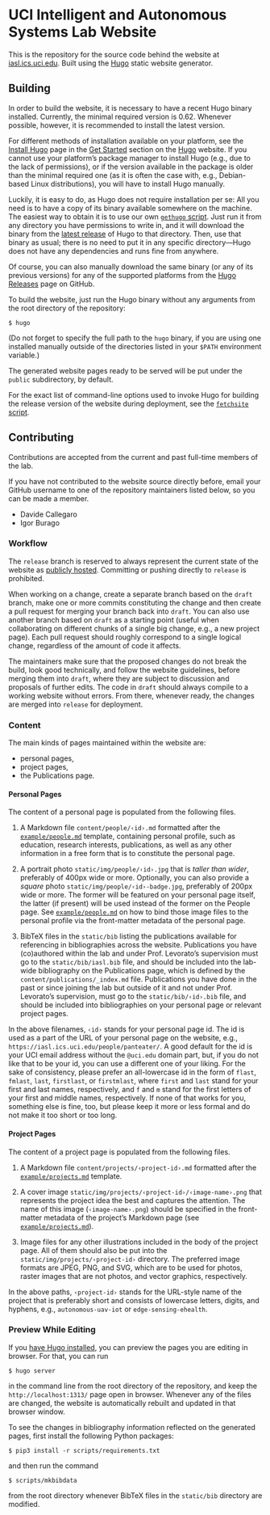 # UCI Intelligent and Autonomous Systems Lab Website

This is the repository for the source code behind the website at
[iasl.ics.uci.edu][iasl].
Built using the [Hugo][hugo] static website generator.

[iasl]: https://iasl.ics.uci.edu
[hugo]: https://gohugo.io


## Building

In order to build the website, it is necessary to have a recent Hugo
binary installed.
Currently, the minimal required version is 0.62.
Whenever possible, however, it is recommended to install the latest
version.

For different methods of installation available on your platform,
see the [Install Hugo][hugo-install] page
in the [Get Started][hugo-getstarted] section
on the [Hugo][hugo] website.
If you cannot use your platform’s package manager to install Hugo
(e.g., due to the lack of permissions), or if the version available in
the package is older than the minimal required one (as it is often the
case with, e.g., Debian-based Linux distributions), you will have to
install Hugo manually.

Luckily, it is easy to do, as Hugo does not require installation per se:
All you need is to have a copy of its binary available somewhere on
the machine.
The easiest way to obtain it is to use our own
[`gethugo` script][iasl-gethugo].
Just run it from any directory you have permissions to write in, and
it will download the binary from the [latest release][hugo-releases-latest]
of Hugo to that directory.
Then, use that binary as usual; there is no need to put it in any
specific directory—Hugo does not have any dependencies and runs
fine from anywhere.

Of course, you can also manually download the same binary (or any
of its previous versions) for any of the supported platforms from
the [Hugo Releases][hugo-releases] page on GitHub.

To build the website, just run the Hugo binary without any arguments
from the root directory of the repository:

    $ hugo

(Do not forget to specify the full path to the `hugo` binary, if you are
using one installed manually outside of the directories listed in your
`$PATH` environment variable.)

The generated website pages ready to be served will be put under
the `public` subdirectory, by default.

For the exact list of command-line options used to invoke Hugo
for building the release version of the website during deployment,
see the [`fetchsite` script][iasl-fetchsite].

[hugo-install]: https://gohugo.io/getting-started/installing
[hugo-getstarted]: https://gohugo.io/getting-started/
[hugo-releases]: https://github.com/gohugoio/hugo/releases
[hugo-releases-latest]: https://github.com/gohugoio/hugo/releases/latest
[iasl-gethugo]: https://github.com/uci-iasl/website/blob/release/scripts/gethugo
[iasl-fetchsite]: https://github.com/uci-iasl/website/blob/release/scripts/fetchsite


## Contributing

Contributions are accepted from the current and past full-time members
of the lab.

If you have not contributed to the website source directly before,
email your GitHub username to one of the repository maintainers listed
below, so you can be made a member.

- Davide Callegaro
- Igor Burago

### Workflow

The `release` branch is reserved to always represent the current state
of the website as [publicly hosted][iasl].
Committing or pushing directly to `release` is prohibited.

When working on a change, create a separate branch based on the
`draft` branch, make one or more commits constituting the change and
then create a pull request for merging your branch back into `draft`.
You can also use another branch based on `draft` as a starting point
(useful when collaborating on different chunks of a single big
change, e.g., a new project page).
Each pull request should roughly correspond to a single logical
change, regardless of the amount of code it affects.

The maintainers make sure that the proposed changes do not break
the build, look good technically, and follow the website guidelines,
before merging them into `draft`, where they are subject to discussion
and proposals of further edits.
The code in `draft` should always compile to a working website without
errors.
From there, whenever ready, the changes are merged into `release` for
deployment.

### Content

The main kinds of pages maintained within the website are:

- personal pages,
- project pages,
- the Publications page.

#### Personal Pages

The content of a personal page is populated from the following files.

1. A Markdown file `content/people/‹id›.md` formatted after the
[`example/people.md`][personal-template] template, containing personal
profile, such as education, research interests, publications, as well
as any other information in a free form that is to constitute the
personal page.

2. A portrait photo `static/img/people/‹id›.jpg` that is *taller than
wider*, preferably of 400px wide or more.
Optionally, you can also provide a *square* photo
`static/img/people/‹id›-badge.jpg`, preferably of 200px wide or more.
The former will be featured on your personal page itself, the latter
(if present) will be used instead of the former on the People page.
See [`example/people.md`][personal-template] on how to bind
those image files to the personal profile via the front-matter
metadata of the personal page.

3. BibTeX files in the `static/bib` listing the publications available
for referencing in bibliographies across the website.
Publications you have (co)authored within the lab and under Prof.
Levorato’s supervision must go to the `static/bib/iasl.bib` file, and
should be included into the lab-wide bibliography on the Publications
page, which is defined by the `content/publications/_index.md` file.
Publications you have done in the past or since joining the lab but
outside of it and not under Prof. Levorato’s supervision, must go to
the `static/bib/‹id›.bib` file, and should be included into
bibliographies on your personal page or relevant project pages.

In the above filenames, `‹id›` stands for your personal page id.
The id is used as a part of the URL of your personal page on the
website, e.g., `https://iasl.ics.uci.edu/people/panteater/`.
A good default for the id is your UCI email address without the
`@uci.edu` domain part, but, if you do not like that to be your id,
you can use a different one of your liking.
For the sake of consistency, please prefer an all-lowercase id in
the form of `flast`, `fmlast`, `last`, `firstlast`, or `firstmlast`, where
`first` and `last` stand for your first and last names, respectively,
and `f` and `m` stand for the first letters of your first and middle
names, respectively.
If none of that works for you, something else is fine, too, but please
keep it more or less formal and do not make it too short or too long.

[personal-template]: https://raw.githubusercontent.com/uci-iasl/website/release/example/people.md

#### Project Pages

The content of a project page is populated from the following files.

1. A Markdown file `content/projects/‹project-id›.md` formatted
after the [`example/projects.md`][project-template] template.

2. A cover image `static/img/projects/‹project-id›/‹image-name›.png`
that represents the project idea the best and captures the attention.
The name of this image (`‹image-name›.png`) should be specified
in the front-matter metadata of the project’s Markdown page
(see [`example/projects.md`][project-template]).

3. Image files for any other illustrations included in the body of the
project page.
All of them should also be put into the
`static/img/projects/‹project-id›` directory.
The preferred image formats are JPEG, PNG, and SVG, which are to be
used for photos, raster images that are not photos, and vector
graphics, respectively.

In the above paths, `‹project-id›` stands for the URL-style name of
the project that is preferably short and consists of lowercase
letters, digits, and hyphens, e.g., `autonomous-uav-iot` or
`edge-sensing-ehealth`.

[project-template]: https://raw.githubusercontent.com/uci-iasl/website/release/example/projects.md

### Preview While Editing

If you [have Hugo installed](#building), you can preview the pages
you are editing in browser.
For that, you can run

    $ hugo server

in the command line from the root directory of the repository, and
keep the `http://localhost:1313/` page open in browser.
Whenever any of the files are changed, the website is automatically
rebuilt and updated in that browser window.

To see the changes in bibliography information reflected on the
generated pages, first install the following Python packages:

    $ pip3 install -r scripts/requirements.txt

and then run the command

    $ scripts/mkbibdata

from the root directory whenever BibTeX files in the `static/bib`
directory are modified.
